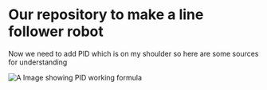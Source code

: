 # Our repository to make a line follower robot

Now we need to add PID which is on my shoulder so here are some sources for understanding

![A Image showing PID working formula](https://t.me/c/1762333757/78)

